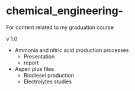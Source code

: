 # chemical_engineering-
For content related to my graduation course 

v 1.0 
- Ammonia and nitric acid production processes 
  - Presentation
  - report
- Aspen plus files
  - Biodiesel production 
  - Electrolytes studies

